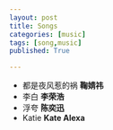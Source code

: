 ```yaml
---
layout: post
title: Songs
categories: [music]
tags: [song,music]
published: True

---
```


- 都是夜风惹的祸 **鞠婧祎**
- 李白 **李荣浩**
- 浮夸 **陈奕迅**
- Katie **Kate Alexa**

